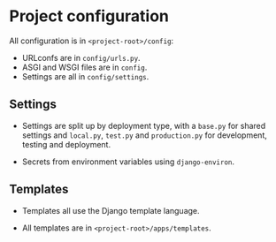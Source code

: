 # Project configuration

All configuration is in `<project-root>/config`:

 - URLconfs are in `config/urls.py`.
 - ASGI and WSGI files are in `config`.
 - Settings are all in `config/settings`.
 

## Settings

 - Settings are split up by deployment type, with a `base.py` for
   shared settings and `local.py`, `test.py` and `production.py` for
   development, testing and deployment.

 - Secrets from environment variables using `django-environ`.
 

## Templates

 - Templates all use the Django template language.
 
 - All templates are in `<project-root>/apps/templates`.
 
